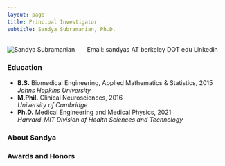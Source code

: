```yaml
---
layout: page
title: Principal Investigator
subtitle: Sandya Subramanian, Ph.D.
---
```


<img src="/assets/img/20220609_0469_SSubramanian_cropped.jpg"
style="float: left; margin-right: 2em;"
srcset="/assets/img/20220609_0469_SSubramanian_cropped.jpg 4124w, /assets/img/Ssubramanian_2000.jpg 2000w, /assets/img/Ssubramanian_1000.jpg 1000w, /assets/img/Ssubramanian_720.jpg 720w, /assets/img/SSubramanian_crop.jpg 500w, /assets/img/Ssubramanian_150.jpg 150w"
sizes="(min-width: 1110px) calc(25vw - 20px), ((min-width: 660px) and (max-width: 1100px)) calc(33vw - 20px), ((min-width: 300px) and (max-width: 650px)) calc(40vw - 20px), 150px"
alt="Sandya Subramanian">

Email: sandyas AT berkeley DOT edu
Linkedin

### Education
  - **B.S.** Biomedical Engineering, Applied Mathematics & Statistics, 2015\
    *Johns Hopkins University*
  - **M.Phil.** Clinical Neurosciences, 2016\
    *University of Cambridge*
  - **Ph.D.** Medical Engineering and Medical Physics, 2021\
    *Harvard-MIT Division of Health Sciences and Technology*

### About Sandya

### Awards and Honors

